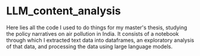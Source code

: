 # LLM_content_analysis
Here lies all the code I used to do things for my master's thesis, studying the policy narratives on air pollution in India. It consists of a notebook through which I extracted text data into dataframes, an exploratory analysis of that data, and processing the data using large language models.

